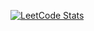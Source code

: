 [![LeetCode Stats](https://leetcard.jacoblin.cool/dropps07?ext=heatmap&theme=nord&font=Poppins)](https://leetcode.com/dropps07)
